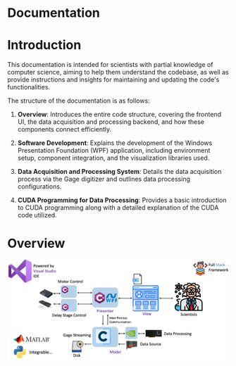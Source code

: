# Documentation

# Introduction

This documentation is intended for scientists with partial knowledge of computer science, aiming to help them understand the codebase, as well as provide instructions and insights for maintaining and updating the code's functionalities.

The structure of the documentation is as follows:

1. **Overview**: Introduces the entire code structure, covering the frontend UI, the data acquisition and processing backend, and how these components connect efficiently.

2. **Software Development**: Explains the development of the Windows Presentation Foundation (WPF) application, including environment setup, component integration, and the visualization libraries used.

3. **Data Acquisition and Processing System**: Details the data acquisition process via the Gage digitizer and outlines data processing configurations.

4. **CUDA Programming for Data Processing**: Provides a basic introduction to CUDA programming along with a detailed explanation of the CUDA code utilized.

# Overview
![Codebase Structure](./images/framework.png)


